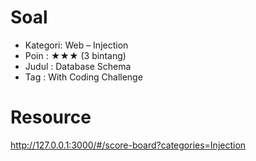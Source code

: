 # Soal
- Kategori: Web – Injection
- Poin : ★★★ (3 bintang)
- Judul : Database Schema
- Tag : With Coding Challenge

# Resource
http://127.0.0.1:3000/#/score-board?categories=Injection
